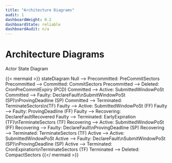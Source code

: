 ```yaml
---
title: "Architecture Diagrams"
audit: 1
dashboardWeight: 0.2
dashboardState: reliable
dashboardAudit: n/a
---
```


# Architecture Diagrams

Actor State Diagram

{{< mermaid >}}
stateDiagram
    Null --> Precommitted: PreCommitSectors
    Precommitted --> Committed: CommitSectors
    Precommitted --> Deleted: CronPreCommitExpiry (PCD)
    Committed --> Active: SubmittedWindowPoSt
    Committed --> Faulty: DeclareFault\nSubmitWindowPoSt (SP)\nProvingDeadline (SP)
    Committed --> Terminated: TerminateSectors\n(TF)
    Faulty --> Active: SubmittedWindowPoSt (FF)
    Faulty --> Faulty: ProvingDeadline (FF)
    Faulty --> Recovering: DeclareFaultRecovered
    Faulty --> Terminated: EarlyExpiration (TF)\nTerminateSectors (TF)
    Recovering --> Active: SubmittedWindowPoSt (FF)
    Recovering --> Faulty: DeclareFault\nProvingDeadline (SP)
    Recovering --> Terminated: TerminateSectors (TF)
    Active --> Active: SubmittedWindowPoSt
    Active --> Faulty: DeclareFault\nSubmitWindowPoSt (SP)\nProvingDeadline (SP)
    Active --> Terminated: CronExpiration\nTerminateSectors (TF)
    Terminated --> Deleted: CompactSectors
{{</ mermaid >}}
